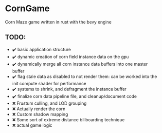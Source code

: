 # CornGame
Corn Maze game written in rust with the bevy engine

## TODO:
- :heavy_check_mark: basic application structure
- :heavy_check_mark: dynamic creation of corn field instance data on the gpu
- :heavy_check_mark: dynamically merge all corn instance data buffers into one master buffer
- :heavy_check_mark: flag stale data as disabled to not render them: can be worked into the init compute shader for performance
- :heavy_check_mark: systems to shrink, and defragment the instance buffer
- :heavy_check_mark: finalize corn data pipeline file, and cleanup/document code
- :x: Frustum culling, and LOD grouping
- :x: Actually render the corn
- :x: Custom shadow mapping
- :x: Some sort of extreme distance billboarding technique
- :x: actual game logic

